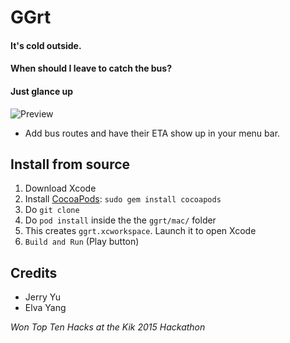 # GGrt

#### It's cold outside.

#### When should I leave to catch the bus?

#### Just glance up

![Preview](https://www.dropbox.com/s/gch7zix85tqxlyf/ggrt-preview.png?dl=1)

- Add bus routes and have their ETA show up in your menu bar.


## Install from source
1. Download Xcode
2. Install [CocoaPods](http://cocoapods.org/): `sudo gem install cocoapods`
3. Do `git clone`
4. Do `pod install` inside the the `ggrt/mac/` folder
5. This creates `ggrt.xcworkspace`. Launch it to open Xcode
6. `Build and Run` (Play button)


## Credits
- Jerry Yu
- Elva Yang


*Won Top Ten Hacks at the Kik 2015 Hackathon*
